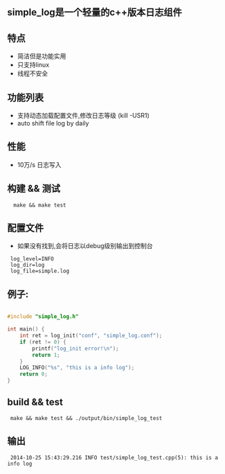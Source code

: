 ## simple_log是一个轻量的c++版本日志组件
## 特点

  * 简洁但是功能实用
  * 只支持linux
  * 线程不安全

## 功能列表
  * 支持动态加载配置文件,修改日志等级 (kill -USR1)
  * auto shift file log by daily

## 性能
  * 10万/s 日志写入

## 构建 && 测试

```
  make && make test
```

## 配置文件
 * 如果没有找到,会将日志以debug级别输出到控制台
```
 log_level=INFO
 log_dir=log
 log_file=simple.log
```

## 例子:
```c++

#include "simple_log.h"

int main() {
    int ret = log_init("conf", "simple_log.conf");
    if (ret != 0) {
    	printf("log_init error!\n");
        return 1;
    }
    LOG_INFO("%s", "this is a info log");
    return 0;
}
```

## build && test
```
 make && make test && ./output/bin/simple_log_test
```

## 输出
```
 2014-10-25 15:43:29.216 INFO test/simple_log_test.cpp(5): this is a info log
```
